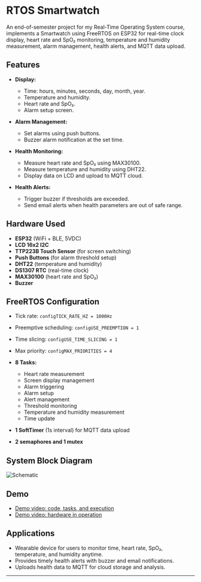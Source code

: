# RTOS Smartwatch

An end-of-semester project for my Real-Time Operating System course, implements a Smartwatch using FreeRTOS on ESP32 for real-time clock display, heart rate and SpO₂ monitoring, temperature and humidity measurement, alarm management, health alerts, and MQTT data upload.

## Features

* **Display:**

  * Time: hours, minutes, seconds, day, month, year.
  * Temperature and humidity.
  * Heart rate and SpO₂.
  * Alarm setup screen.
* **Alarm Management:**

  * Set alarms using push buttons.
  * Buzzer alarm notification at the set time.
* **Health Monitoring:**

  * Measure heart rate and SpO₂ using MAX30100.
  * Measure temperature and humidity using DHT22.
  * Display data on LCD and upload to MQTT cloud.
* **Health Alerts:**

  * Trigger buzzer if thresholds are exceeded.
  * Send email alerts when health parameters are out of safe range.

##  Hardware Used

* **ESP32** (WiFi + BLE, 5VDC)
* **LCD 16x2 I2C**
* **TTP223B Touch Sensor** (for screen switching)
* **Push Buttons** (for alarm threshold setup)
* **DHT22** (temperature and humidity)
* **DS1307 RTC** (real-time clock)
* **MAX30100** (heart rate and SpO₂)
* **Buzzer**

##  FreeRTOS Configuration

* Tick rate: `configTICK_RATE_HZ = 1000Hz`
* Preemptive scheduling: `configUSE_PREEMPTION = 1`
* Time slicing: `configUSE_TIME_SLICING = 1`
* Max priority: `configMAX_PRIORITIES = 4`
* **8 Tasks:**

  * Heart rate measurement
  * Screen display management
  * Alarm triggering
  * Alarm setup
  * Alert management
  * Threshold monitoring
  * Temperature and humidity measurement
  * Time update
* **1 SoftTimer** (1s interval) for MQTT data upload
* **2 semaphores and 1 mutex**

##  System Block Diagram

![Schematic](<img width="1047" height="816" alt="image" src="https://github.com/user-attachments/assets/ff859229-4ef0-457b-ae5a-299e78e2d40e" />)

## Demo

* [Demo video: code, tasks, and execution](https://www.youtube.com/watch?v=j3JlXlQpY2I)
* [Demo video: hardware in operation](https://www.youtube.com/watch?v=rDHCBnv8ca0)

## Applications

* Wearable device for users to monitor time, heart rate, SpO₂, temperature, and humidity anytime.
* Provides timely health alerts with buzzer and email notifications.
* Uploads health data to MQTT for cloud storage and analysis.

---
